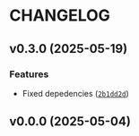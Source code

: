 # CHANGELOG


## v0.3.0 (2025-05-19)

### Features

- Fixed depedencies
  ([`2b1dd2d`](https://github.com/arkitektio/reaktion-next/commit/2b1dd2d9e4ac4f9f58ef9757064fe95470608554))


## v0.0.0 (2025-05-04)

